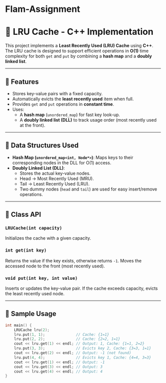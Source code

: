 # Flam-Assignment

# 🧠 LRU Cache - C++ Implementation

This project implements a **Least Recently Used (LRU) Cache** using **C++**. The LRU cache is designed to support efficient operations in **O(1)** time complexity for both `get` and `put` by combining a **hash map** and a **doubly linked list**.

---

## 🚀 Features

- Stores key-value pairs with a fixed capacity.
- Automatically evicts the **least recently used** item when full.
- Provides `get` and `put` operations in **constant time**.
- Uses:
  - A **hash map** (`unordered_map`) for fast key look-up.
  - A **doubly linked list (DLL)** to track usage order (most recently used at the front).

---

## 🧩 Data Structures Used

- **Hash Map (`unordered_map<int, Node*>`)**: Maps keys to their corresponding nodes in the DLL for O(1) access.
- **Doubly Linked List (DLL)**:
  - Stores the actual key-value nodes.
  - Head → Most Recently Used (MRU).
  - Tail → Least Recently Used (LRU).
  - Two dummy nodes (`head` and `tail`) are used for easy insert/remove operations.

---

## 🔧 Class API

### `LRUCache(int capacity)`
Initializes the cache with a given capacity.

### `int get(int key)`
Returns the value if the key exists, otherwise returns `-1`. Moves the accessed node to the front (most recently used).

### `void put(int key, int value)`
Inserts or updates the key-value pair. If the cache exceeds capacity, evicts the least recently used node.

---

## 🧪 Sample Usage

```cpp
int main() {
    LRUCache lru(2);
    lru.put(1, 1);              // Cache: {1=1}
    lru.put(2, 2);              // Cache: {2=2, 1=1}
    cout << lru.get(1) << endl; // Output: 1, Cache: {1=1, 2=2}
    lru.put(3, 3);              // Evicts key 2, Cache: {3=3, 1=1}
    cout << lru.get(2) << endl; // Output: -1 (not found)
    lru.put(4, 4);              // Evicts key 1, Cache: {4=4, 3=3}
    cout << lru.get(1) << endl; // Output: -1
    cout << lru.get(3) << endl; // Output: 3
    cout << lru.get(4) << endl; // Output: 4
}
